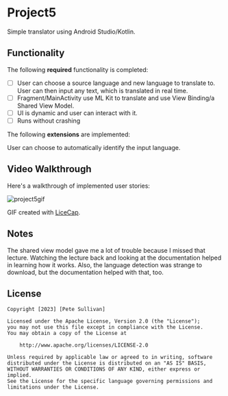 # Project5

Simple translator using Android Studio/Kotlin. 

## Functionality 

The following **required** functionality is completed:

* [ ] User can choose a source language and new language to translate to. User can then input any text, which is translated in real time.
* [ ] Fragment/MainActivity use ML Kit to translate and use View Binding/a Shared View Model.
* [ ] UI is dynamic and user can interact with it.
* [ ] Runs without crashing

The following **extensions** are implemented:

User can choose to automatically identify the input language. 

## Video Walkthrough

Here's a walkthrough of implemented user stories:

![project5gif](https://github.com/PeteSullivan/Project5/assets/107013174/dd100eb9-659a-454e-9c47-100b6d14f32a)

GIF created with [LiceCap](http://www.cockos.com/licecap/).

## Notes

The shared view model gave me a lot of trouble because I missed that lecture. Watching the lecture back and
looking at the documentation helped in learning how it works. Also, the language detection was strange to download,
but the documentation helped with that, too.

## License

    Copyright [2023] [Pete Sullivan]

    Licensed under the Apache License, Version 2.0 (the "License");
    you may not use this file except in compliance with the License.
    You may obtain a copy of the License at

        http://www.apache.org/licenses/LICENSE-2.0

    Unless required by applicable law or agreed to in writing, software
    distributed under the License is distributed on an "AS IS" BASIS,
    WITHOUT WARRANTIES OR CONDITIONS OF ANY KIND, either express or implied.
    See the License for the specific language governing permissions and
    limitations under the License.
